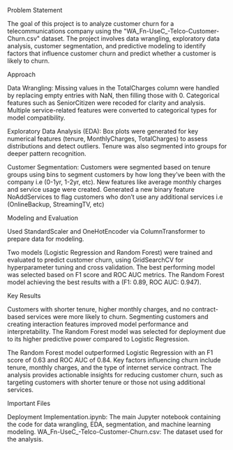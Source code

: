 Problem Statement

The goal of this project is to analyze customer churn for a telecommunications company using the "WA_Fn-UseC_-Telco-Customer-Churn.csv" dataset. 
The project involves data wrangling, exploratory data analysis, customer segmentation, and predictive modeling to identify factors that influence customer churn 
and predict whether a customer is likely to churn.

Approach

Data Wrangling: Missing values in the TotalCharges column were handled by replacing empty entries with NaN, then filling those with 0. Categorical features such as SeniorCitizen were recoded for clarity and analysis. Multiple service-related features were converted to categorical types for model compatibility.

Exploratory Data Analysis (EDA): Box plots were generated for key numerical features (tenure, MonthlyCharges, TotalCharges) to assess distributions and detect outliers. Tenure was also segmented into groups for deeper pattern recognition.

Customer Segmentation: Customers were segmented based on tenure groups using bins to segment customers by how long they’ve been with the company i.e (0-1yr, 1-2yr, etc). 
New features like average monthly charges and service usage were created. Generated a new binary feature NoAddServices to flag customers who don’t use any additional 
services i.e (OnlineBackup, StreamingTV, etc)

Modeling and Evaluation

Used StandardScaler and OneHotEncoder via ColumnTransformer to prepare data for modeling.

Two models (Logistic Regression and Random Forest) were trained and evaluated to predict customer churn, using GridSearchCV for 
hyperparameter tuning and cross validation. The best performing model was selected based on F1 score and ROC AUC metrics.
The Random Forest model achieving the best results with a (F1: 0.89, ROC AUC: 0.947).

Key Results

Customers with shorter tenure, higher monthly charges, and no contract-based services were more likely to churn.
Segmenting customers and creating interaction features improved model performance and interpretability.
The Random Forest model was selected for deployment due to its higher predictive power compared to Logistic Regression.

The Random Forest model outperformed Logistic Regression with an F1 score of 0.63 and ROC AUC of 0.84.
Key factors influencing churn include tenure, monthly charges, and the type of internet service contract.
The analysis provides actionable insights for reducing customer churn, such as targeting customers with shorter tenure or those not using additional services.

Important Files

Deployment Implementation.ipynb: The main Jupyter notebook containing the code for data wrangling, EDA, segmentation, and machine learning modeling.
WA_Fn-UseC_-Telco-Customer-Churn.csv: The dataset used for the analysis.
